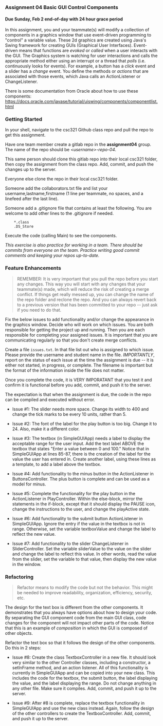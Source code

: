 ### Assignment 04 Basic GUI Control Components

#### Due Sunday, Feb 2 end-of-day with 24 hour grace period

In this assignment, you and your teammate(s) will modify a collection of components in a graphics window that use event-driven programming to "control" a variable value. These 2d graphics are created using Java's Swing framework for creating GUIs (Graphical User Interfaces). Event-driven means that functions are _evoked_ or _called_ when a user interacts with the GUI. The Graphics system is watching for user interactions and calls the appropriate method either using an interrupt or a thread that _polls_ (i.e. continuously looks for events). For example, a button has a _click_ event and a slider has a _change_ event. You define the methods or _actions_ that are associated with those events, which Java calls an ActionListener or ChangeListener.

There is some documentation from Oracle about how to use these components: https://docs.oracle.com/javase/tutorial/uiswing/components/componentlist.html

### Getting Started

In your shell, navigate to the csc321 Github class repo and pull the repo to get this assignment.

Have one team member create a gitlab repo in the **assignment04** group. The name of the repo should be *\<username\>-repo-04*.

This same person should clone this gitlab repo into their local csc321 folder, then copy the assignment from the class repo. Add, commit, and push the changes up to the server.

Everyone else clone the repo in their local csc321 folder. 

Someone add the collaborators.txt file and list your username,lastname,firstname (1 line per teammate, no spaces, and a linefeed after the last line).

Someone add a .gitignore file that contains at least the following. You are welcome to add other lines to the .gitignore if needed.

```
	*.class
	.DS_Store
```

Execute the code (calling Main) to see the components.

_This exercise is also practice for working in a team. There should be commits from everyone on the team. Practice writing good commit comments and keeping your repos up-to-date._

### Feature Enhancements

> REMEMBER: It is very important that you pull the repo before you start any changes. This way you will start with any changes that your teammate(s) made, which will reduce the risk of creating a merge conflict. If things get really messed up, you can change the name of the repo folder and reclone the repo. And you can always revert back to a previous version that has been committed to your repo -- just ask if you need to do that.

Fix the below issues to add functionality and/or change the appearance in the graphics window. Decide who will work on which issues. You are both responsible for getting the project up and running. Then you are each responsible for completing your assigned issues. It is important that you are communicating regularly so that you don't create merge conflicts.

Create a file `issues.txt`. In that file list out who is assigned to which issue. Please provide the username and student name in the file. *IMPORTANTLY*, report on the status of each issue at the time the assignment is due -- it is either not started, in progress, or complete. The filename is important but the format of the information inside the file does not matter.

Once you complete the code, it is VERY IMPORATANT that you test it and confirm it is functional before you add, commit, and push it to the server.

The expectation is that when the assignment is due, the code in the repo can be compiled and executed without error.

- Issue #1: The slider needs more space. Change its width to 400 and change the tick marks to be every 10 units, rather than 5.

- Issue #2: The font of the label for the play button is too big. Change it to 24. Also, make it a different color.

- Issue #3: The textbox (in SimpleGUIApp) needs a label to display the acceptable range for the user input. Add the text label ABOVE the textbox that states "Enter a value between 0 and 100." Notice that in SimpleGUIApp at lines 85-87, there is the creation of the label for the value the user has entered in. Create another label, using these lines as a template, to add a label above the textbox.

- Issue #4: Add functionality to the minus button in the ActionListener in ButtonsController. The plus button is complete and can be used as a model for minus.

- Issue #5: Complete the functionality for the play button in the ActionListener in PlayController. Within the else-block, mirror the statements in the if-block, except that it should display the PAUSE icon, change the instructions to the user, and change the playActive state.

- Issue #6: Add functionality to the submit button ActionListener in SimpleGUIApp. Ignore the entry if the value in the textbox is not in range. Otherwise, set the variable textboxValue and change the label to reflect the new value.

- Issue #7: Add functionality to the slider ChangeListener in SliderController. Set the variable sliderValue to the value on the slider and change the label to reflect this value. In other words, read the value from the slider, set the variable to that value, then display the new value in the window.

### Refactoring

> Refactor means to modify the code but not the behavior. This might be needed to improve readability, organization, efficiency, security, etc.

The design for the text box is different from the other components. It demonstrates that you always have options about how to design your code. By separating the GUI component code from the main GUI class, code changes for the component will not impact other parts of the code. Notice that this is an example of _composition_ in which the GUI is composed of other objects. 

Refactor the text box so that it follows the design of the other components. Do this in 2 steps:

- Issue #8: Create the class TextboxController in a new file. It should look very similar to the other Controller classes, including a constructor, a setInFrame method, and an action listener. All of this functionality is currently in SimpleGUIApp and can be copied into your new class. This includes the code for the textbox, the submit button, the label displaying the value, and the label displaying the range. Do not change anything in any other file. Make sure it compiles. Add, commit, and push it up to the server.

- Issue #9: After #8 is complete, replace the textbox functionality in SimpleGUIApp and use the new class instead. Again, follow the design of the other controllers to create the TextboxController. Add, commit, and push it up to the server.
















